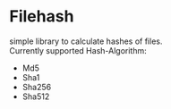 # Filehash

simple library to calculate hashes of files.  
Currently supported Hash-Algorithm:
- Md5
- Sha1
- Sha256
- Sha512
